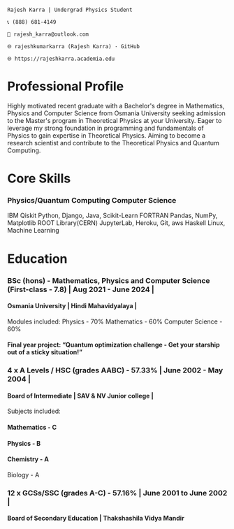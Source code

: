                                                                                                                                                Rajesh Karra | Undergrad Physics Student
                                                                                                                                                                      📞 (888) 681-4149 
                                                                                                                                                            📧 rajesh_karra@outlook.com
                                                                                                                                            🌐 rajeshkumarkarra (Rajesh Karra) · GitHub
                                                                                                                                                    🌐 https://rajeshkarra.academia.edu


# Professional Profile

Highly motivated recent graduate with a Bachelor's degree in Mathematics, Physics and Computer Science from Osmania University seeking admission to the Master's program in Theoretical 
Physics at your University. Eager to leverage my strong foundation in programming and fundamentals of Physics  to gain expertise in Theoretical Physics. Aiming to become a research 
scientist and contribute to the Theoretical Physics and Quantum Computing.

# Core Skills

### Physics/Quantum Computing						Computer Science

IBM Qiskit                          Python, Django, Java, Scikit-Learn
FORTRAN                             Pandas, NumPy, Matplotlib
ROOT Library(CERN)                  JupyterLab, Heroku, Git, aws
Haskell                             Linux, Machine Learning 


# Education

### BSc (hons) - Mathematics, Physics and Computer Science (First-class - 7.8) | Aug 2021 - June 2024 |
#### Osmania University | Hindi Mahavidyalaya |
Modules included:
Physics - 70%
Mathematics - 60%
Computer Science - 60%

#### Final year project: “Quantum optimization challenge - Get your starship out of a sticky situation!”

### 4 x A Levels / HSC  (grades AABC) - 57.33% | June 2002 - May 2004 |
#### Board of Intermediate | SAV & NV Junior college | 
Subjects included:
#### Mathematics - C
#### Physics - B
#### Chemistry - A
Biology - A

### 12 x GCSs/SSC (grades A-C) - 57.16% | June 2001 to June 2002 |
#### Board of Secondary Education | Thakshashila Vidya Mandir
